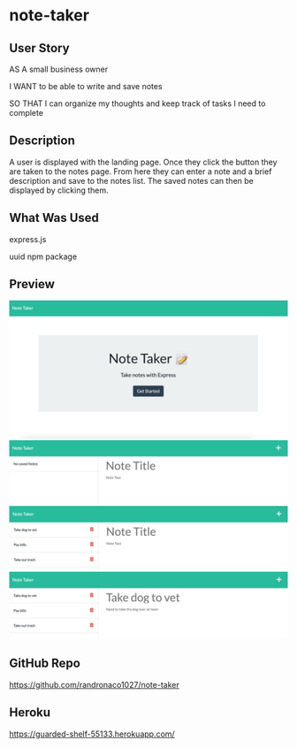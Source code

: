 # note-taker

## User Story
AS A small business owner

I WANT to be able to write and save notes

SO THAT I can organize my thoughts and keep track of tasks I need to complete

## Description
A user is displayed with the landing page. Once they click the button they are taken to the notes page. From here they can enter a note and a brief description and save to the notes list. The saved notes can then be displayed by clicking them.

## What Was Used
express.js

uuid npm package

## Preview
![landing page](./src/images/landing-page.png)
![notes page - empty](./src/images/note-page-empty.png)
![saved notes](./src/images/notes-displayed.png)
![displayed notes](./src/images/note-clicked.png)

## GitHub Repo
https://github.com/randronaco1027/note-taker 

## Heroku
https://guarded-shelf-55133.herokuapp.com/ 